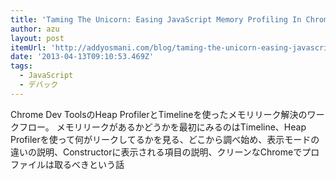 ```yaml
---
title: 'Taming The Unicorn: Easing JavaScript Memory Profiling In Chrome DevTools'
author: azu
layout: post
itemUrl: 'http://addyosmani.com/blog/taming-the-unicorn-easing-javascript-memory-profiling-in-devtools/'
date: '2013-04-13T09:10:53.469Z'
tags:
  - JavaScript
  - デバック
---
```

Chrome Dev ToolsのHeap ProfilerとTimelineを使ったメモリリーク解決のワークフロー。
メモリリークがあるかどうかを最初にみるのはTimeline、Heap Profilerを使って何がリークしてるかを見る、どこから調べ始め、表示モードの違いの説明、Constructorに表示される項目の説明、クリーンなChromeでプロファイルは取るべきという話

